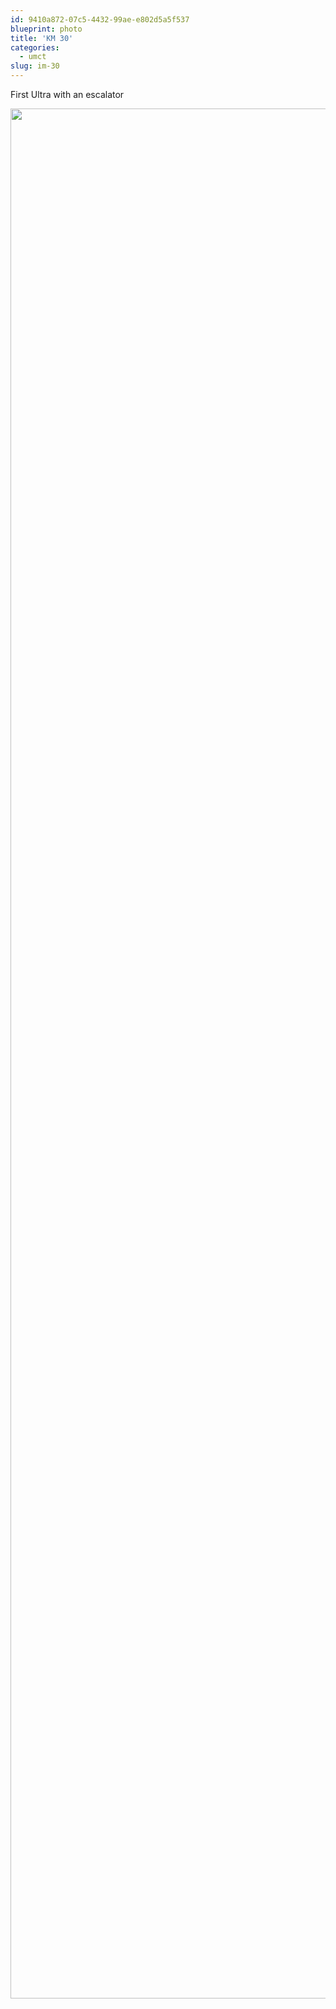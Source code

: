 ```yaml
---
id: 9410a872-07c5-4432-99ae-e802d5a5f537
blueprint: photo
title: 'KM 30'
categories:
  - umct
slug: im-30
---
```

<p>First Ultra with an escalator</p>
<p><img class="size-full wp-image-575" src="/assets/images/2019/06/img_1676.jpg" width="4032" height="3024" /></p>
